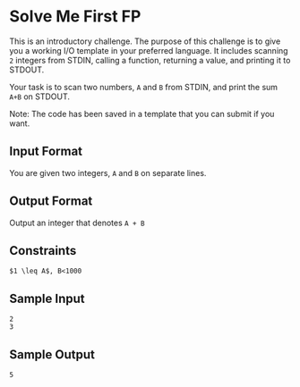 # Solve Me First FP

This is an introductory challenge. The purpose of this challenge is to give you a working I/O template in your preferred language. It includes scanning `2` integers from STDIN, calling a function, returning a value, and printing it to STDOUT.

Your task is to scan two numbers, `A` and `B` from STDIN, and print the sum `A+B` on STDOUT.

Note: The code has been saved in a template that you can submit if you want.

## Input Format

You are given two integers, `A` and `B` on separate lines.

## Output Format

Output an integer that denotes `A + B`

## Constraints

    $1 \leq A$, B<1000

## Sample Input

    2
    3
## Sample Output

    5  